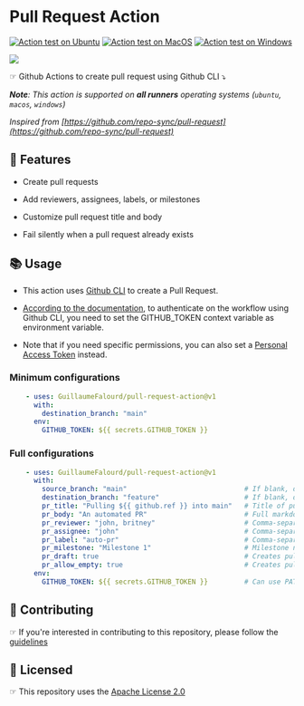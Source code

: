 # Pull Request Action

[![Action test on Ubuntu](https://github.com/GuillaumeFalourd/pull-request-action/actions/workflows/ubuntu_action_test.yml/badge.svg)](https://github.com/GuillaumeFalourd/pull-request-action/actions/workflows/ubuntu_action_test.yml) [![Action test on MacOS](https://github.com/GuillaumeFalourd/pull-request-action/actions/workflows/macos_action_test.yml/badge.svg)](https://github.com/GuillaumeFalourd/pull-request-action/actions/workflows/macos_action_test.yml) [![Action test on Windows](https://github.com/GuillaumeFalourd/pull-request-action/actions/workflows/windows_action_test.yml/badge.svg)](https://github.com/GuillaumeFalourd/pull-request-action/actions/workflows/windows_action_test.yml)

![](https://user-images.githubusercontent.com/22433243/157692326-2e75f43d-e563-4fa9-8947-67c06e4e469f.png)

☞ Github Actions to create pull request using Github CLI ⤵️ 

_**Note**: This action is supported on **all runners** operating systems (`ubuntu`, `macos`, `windows`)_

_Inspired from [https://github.com/repo-sync/pull-request](https://github.com/repo-sync/pull-request)_

## 📝 Features

- Create pull requests

- Add reviewers, assignees, labels, or milestones

- Customize pull request title and body

- Fail silently when a pull request already exists

## 📚 Usage

- This action uses [Github CLI](https://cli.github.com/) to create a Pull Request.

- [According to the documentation](https://docs.github.com/en/actions/using-workflows/using-github-cli-in-workflows), to authenticate on the workflow using Github CLI, you need to set the GITHUB_TOKEN context variable as environment variable.

- Note that if you need specific permissions, you can also set a [Personal Access Token](https://docs.github.com/en/authentication/keeping-your-account-and-data-secure/creating-a-personal-access-token) instead.

### Minimum configurations

```yaml
    - uses: GuillaumeFalourd/pull-request-action@v1
      with:
        destination_branch: "main"
      env:
        GITHUB_TOKEN: ${{ secrets.GITHUB_TOKEN }}
```

### Full configurations

```yaml
    - uses: GuillaumeFalourd/pull-request-action@v1
      with:
        source_branch: "main"                             # If blank, default: triggered branch
        destination_branch: "feature"                     # If blank, default: main
        pr_title: "Pulling ${{ github.ref }} into main"   # Title of pull request
        pr_body: "An automated PR"                        # Full markdown support, requires pr_title to be set
        pr_reviewer: "john, britney"                      # Comma-separated list (no spaces)
        pr_assignee: "john"                               # Comma-separated list (no spaces)
        pr_label: "auto-pr"                               # Comma-separated list (no spaces)
        pr_milestone: "Milestone 1"                       # Milestone name
        pr_draft: true                                    # Creates pull request as draft
        pr_allow_empty: true                              # Creates pull request even if there are no changes
      env:
        GITHUB_TOKEN: ${{ secrets.GITHUB_TOKEN }}         # Can use PAT as secret
```

## 🤝 Contributing

☞ If you're interested in contributing to this repository, please follow the [guidelines](https://github.com/GuillaumeFalourd/pull-request-action/blob/main/CONTRIBUTING.md)

## 🏅 Licensed

☞ This repository uses the [Apache License 2.0](https://github.com/GuillaumeFalourd/pull-request-action/blob/main/LICENSE)

<!-- ### Contribuidores

<a href="https://github.com/GuillaumeFalourd/pull-request-action/graphs/contributors">
  <img src="https://contrib.rocks/image?repo=GuillaumeFalourd/pull-request-action" />
</a>

(Criado com [contributors-img](https://contrib.rocks)) -->
